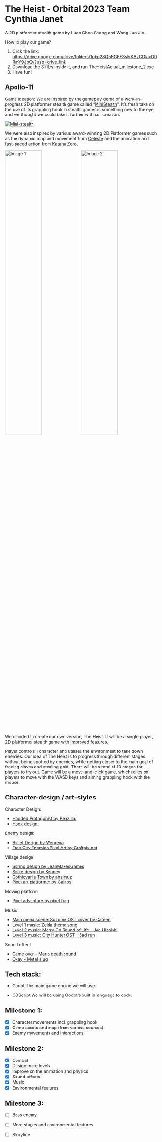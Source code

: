 # The Heist - Orbital 2023 Team Cynthia Janet
A 2D platformer stealth game by Luan Chee Seong and Wong Jun Jie. 

How to play our game?
1. Click the link: https://drive.google.com/drive/folders/1pbp28Q5NGFF3sMKBzGDtaxD0RmY9JbQv?usp=drive_link 
2. Download the 3 files inside it, and run TheHeistActual_milestone_2.exe
3. Have fun!


## Apollo-11


Game ideation:
We are inspired by the gameplay demo of a work-in-progress 2D platformer stealth game called “[MiniStealth](https://fergonzalez.itch.io/ministealth-demo)”. It’s fresh take on the use of its grappling hook in stealth games is something new to the eye and we thought we could take it further with our creation. 

[![Mini-stealth](https://img.itch.zone/aW1hZ2UvMTY0NjcwNC85Njg3NzkzLmdpZg==/original/gK%2FWMZ.gif)](https://www.youtube.com/watch?v=JVWB5J3F048)

We were also inspired by various award-winning 2D Platformer games such as the dynamic map and movement from [Celeste](https://www.celestegame.com/) and the animation and fast-paced action from [Katana Zero](https://store.steampowered.com/app/460950/Katana_ZERO/).

<div style="display:flex padding: 100px;">
    <img src="https://fs-prod-cdn.nintendo-europe.com/media/images/06_screenshots/games_5/nintendo_switch_download_software_2/nswitchds_katanazero/NSwitchDS_KatanaZero_04.jpg" alt="Image 1" style="width:49%">
    <img src = "https://gaming-cdn.com/images/products/8003/screenshot/celeste-pc-mac-game-steam-wallpaper-3.jpg?v=1652434948)" alt="Image 2" style="width:49%">
</div>


We decided to create our own version, The Heist. It will be a single player, 2D platformer stealth game with improved features.

Player controls 1 character and utilises the environment to take down enemies. Our idea of The Heist is to progress through different stages without being spotted by enemies, while getting closer to the main goal of freeing slaves and stealing gold. There will be a total of 10 stages for players to try out. Game will be a move-and-click game, which relies on players to move with the WASD keys and aiming grappling hook with the mouse.


## Character-design / art-styles: 

Character Design: 
- [Hooded Protagonist by Penzilla:](https://penzilla.itch.io/hooded-protagonist)
- [Hook design:](https://gitlab.com/godotdemos/hook-demo)

Enemy design: 
- [Bullet Design by Wenrexa](https://wenrexa.itch.io/laser2020)
- [Free City Enemies Pixel Art by Craftpix.net](https://itch.io/queue/c/2053292/cyberpunk-pixel-art?game_id=1444512)

Village design
- [Spring design by JeanMakesGames](https://opengameart.org/content/ground-tileset-player-animation-youtube-2d-metroidvania-tutorial)
- [Spike design by Kenney](https://kenney.nl/assets/pixel-platformer)
- [Gothicvania Town by ansimuz](https://ansimuz.itch.io/gothicvania-town)
- [Pixel art platformer by Cainos](https://cainos.itch.io/pixel-art-platformer-village-props?download)

Moving platform
- [Pixel adventure by pixel frog](https://pixelfrog-assets.itch.io/pixel-adventure-1)

Music
- [Main menu scene: Suzume OST cover by Cateen](https://youtu.be/vlELy-EVLNw)
- [Level 1 music: Zelda theme song](https://youtu.be/cGufy1PAeTU)
- [Level 2 music: Merry Go Round of Life - Joe Hisaishi](https://youtu.be/2pQKqQ9sG50 )
- [Level 3 music: City Hunter OST - Sad run](https://youtu.be/evDbAajnosg )

Sound effect
- [Game over - Mario death sound](https://youtu.be/m9zhgDsd4P4)
- [Okay - Metal slug](https://youtu.be/Fxj7GzMPcAg)

## Tech stack:

- Godot
The main game engine we will use.

- GDScript
We will be using Godot’s built in language to code.

## Milestone 1:
- [x] Character movements incl. grappling hook
- [x] Game assets and map (from various sources)
- [x] Enemy movements and interactions

 ## Milestone 2:
 - [x] Combat
 - [x] Design more levels
 - [x] Improve on the animation and physics 
 - [x] Sound effects
 - [x] Music
 - [x] Environmental features

## Milestone 3:
- [ ] Boss enemy
- [ ] More stages and environmental features
- [ ] Storyline

